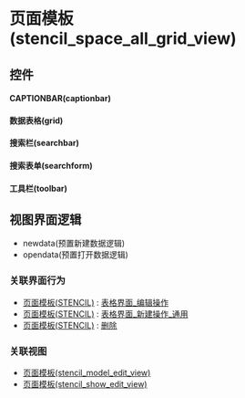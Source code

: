 # 页面模板(stencil_space_all_grid_view)  <!-- {docsify-ignore-all} -->



## 控件
#### CAPTIONBAR(captionbar)
#### 数据表格(grid)
#### 搜索栏(searchbar)
#### 搜索表单(searchform)
#### 工具栏(toolbar)

## 视图界面逻辑
  * newdata(预置新建数据逻辑)
  * opendata(预置打开数据逻辑)


### 关联界面行为
  * [页面模板(STENCIL)](module/Wiki/stencil) : [表格界面_编辑操作](module/Wiki/stencil#界面行为)
  * [页面模板(STENCIL)](module/Wiki/stencil) : [表格界面_新建操作_通用](module/Wiki/stencil#界面行为)
  * [页面模板(STENCIL)](module/Wiki/stencil) : [删除](module/Wiki/stencil#界面行为)

### 关联视图
  * [页面模板(stencil_model_edit_view)](app/view/stencil_model_edit_view)
  * [页面模板(stencil_show_edit_view)](app/view/stencil_show_edit_view)

<script>
 const { createApp } = Vue
  createApp({
    data() {
      return {

      }
    }
  }).use(ElementPlus).mount('#app')
</script>